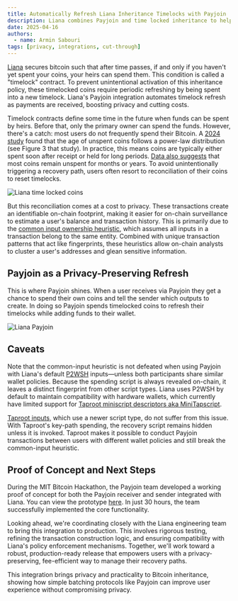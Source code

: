```yaml
---
title: Automatically Refresh Liana Inheritance Timelocks with Payjoin
description: Liana combines Payjoin and time locked inheritance to help you keep your Bitcoin private now and safe for those who'll need it later.
date: 2025-04-16
authors:
  - name: Armin Sabouri
tags: [privacy, integrations, cut-through]
---
```


[Liana](https://wizardsardine.com/liana/) secures bitcoin such that after time passes, if and only if you haven't yet spent your coins, your heirs can spend them. This condition is called a "timelock" contract. To prevent unintentional activation of this inheritance policy, these timelocked coins require periodic refreshing by being spent into a new timelock. Liana's Payjoin integration automates timelock refresh as payments are received, boosting privacy and cutting costs.

Timelock contracts define some time in the future when funds can be spent by heirs. Before that, only the primary owner can spend the funds. However, there's a catch: most users do not frequently spend their Bitcoin. A [2024 study](https://www.sciencedirect.com/science/article/pii/S0378437124008045) found that the age of unspent coins follows a power-law distribution (see Figure 3 that study). In practice, this means coins are typically either spent soon after receipt or held for long periods. [Data also suggests](https://charts.bitbo.io/hodl-waves/) that most coins remain unspent for months or years. To avoid unintentionally triggering a recovery path, users often resort to reconciliation of their coins to reset timelocks.

<img alt="Liana time locked coins" src="/img/liana-expiring.png" />

But this reconciliation comes at a cost to privacy. These transactions create an identifiable on-chain footprint, making it easier for on-chain surveillance to estimate a user's balance and transaction history. This is primarily due to the [common input ownership heuristic](https://en.bitcoin.it/wiki/Common-input-ownership_heuristic), which assumes all inputs in a transaction belong to the same entity. Combined with unique transaction patterns that act like fingerprints, these heuristics allow on-chain analysts to cluster a user's addresses and glean sensitive information.

## Payjoin as a Privacy-Preserving Refresh

This is where Payjoin shines. When a user receives via Payjoin they get a chance to spend their own coins and tell the sender which outputs to create. In doing so Payjoin spends timelocked coins to refresh their timelocks while adding funds to their wallet.

<img alt="Liana Payjoin" src="/img/liana-batch-payment.svg" />

## Caveats

Note that the common-input heuristic is not defeated when using Payjoin with Liana's default [P2WSH](https://river.com/learn/terms/p/p2wsh/) inputs&mdash;unless both participants share similar wallet policies. Because the spending script is always revealed on-chain, it leaves a distinct fingerprint from other script types. Liana uses P2WSH by default to maintain compatibility with hardware wallets, which currently have limited support for [Taproot miniscript descriptors aka MiniTapscript](https://github.com/bitcoin/bitcoin/pull/27255).

[Taproot inputs](https://thebitcoinmanual.com/articles/pay-to-taproot-p2tr), which use a newer script type, do not suffer from this issue. With Taproot's key-path spending, the recovery script remains hidden unless it is invoked. Taproot makes it possible to conduct Payjoin transactions between users with different wallet policies and still break the common-input heuristic.

## Proof of Concept and Next Steps

During the MIT Bitcoin Hackathon, the Payjoin team developed a working proof of concept for both the Payjoin receiver and sender integrated with Liana. You can view the prototype [here](https://github.com/0xBEEFCAF3/liana/tree/payjoin-hackathon). In just 30 hours, the team successfully implemented the core functionality.

Looking ahead, we're coordinating closely with the Liana engineering team to bring this integration to production. This involves rigorous testing, refining the transaction construction logic, and ensuring compatibility with Liana's policy enforcement mechanisms. Together, we'll work toward a robust, production-ready release that empowers users with a privacy-preserving, fee-efficient way to manage their recovery paths.

This integration brings privacy and practicality to Bitcoin inheritance, showing how simple batching protocols like Payjoin can improve user experience without compromising privacy.
